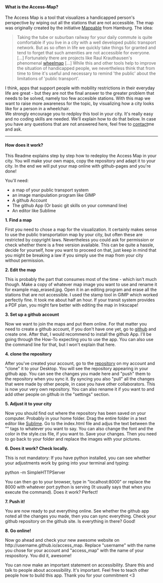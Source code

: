<h4>What is the Access-Map?</h4>

The Access Map is a tool that visualizes a handicapped person's perspective by wiping out all the stations that are not accessible. The map was originally created by the initiative <a href="http://mappable.info">Mappable</a> from Hamburg. The idea:

<blockquote>Taking the tube or suburban railway for your daily commute is quite comfortable if you live in a city with a well developed public transport network. But as so often in life we quickly take things for granted and tend to forget that such amenities are not accessible for everyone. [...] Fortunately there are projects like Raul Krauthausen's phenomenal <a href="http://wheelmap.org/en/">wheelmap</a> [...] While this and other tools help to improve the situation of handicapped people, we nevertheless think that from time to time it's useful and necessary to remind 'the public' about the limitations of 'public transport'.</blockquote>

<p>I think, apps that support people with mobility restrictions in their everyday life are great - but they are not the final answer to the greater problem that needs to be solved, namely too few accesible stations. With this map we want to raise more awareness for the topic, by visualizing how a city looks like for a person in a wheelchair.<br>
We strongly encourage you to redploy this tool in your city. It's really easy and no coding skills are needed. We'll explain how to do that below. In case you have any questions that are not answered here, feel free to <a href="mailto:fiona.krakenbuerger@okfn.de">contact</a>me and ask.<p>

<hr>

<h4>How does it work?</h4>

<p>This Readme explains step by step how to redeploy the Access Map in your city. You will make your own maps, copy the repository and adapt it to your city. In the end we will put your map online with github-pages and you're done!</p>

You'll need:
	<ul>
		<li>a map of your public transport system</li>
		<li>an image manipulation program like GIMP</li>
		<li>A github Account</li>
		<li>The github App (Or basic git skills on your command line)</li>
		<li>An editor like Sublime</li>
	</ul>

<b>1. Find a map</b>

<p>First you need to chose a map for the visualization. It certainly makes sense to use the public transportation map by your city, but often these are restricted by copyright laws. Nevertheless you could ask for permission or check whether there is a free version available. This can be quite a hassle, decide for yourself, how you want to proceed on that, just keep in mind that you might be breaking a law if you simply use the map from your city without permission.</p>

<b>2. Edit the map</b>

<p>This is probably the part that consumes most of the time - which isn't much though. Make a copy of whatever map image you want to use and rename it for example map_erased.jpg. Open it in an editing program and erase all the stations that are not accessible. I used the stamp tool in GIMP which worked perfectly fine. It took me about half an hour. If your transit system provides a PDF plan, you might fare better with editing the map in Inkscape!</p>

<b>3. Set up a github account</b>

<p>Now we want to join the maps and put them online. For that matter you need to create a github account, if you don't have one yet, go to <a href="http://github.com">github</a> and create one. After that, I would recommend to install the github App. I'll be going through the How-To expecting you to use the app. You can also use the command line for that, but I won't explain that here.</p> 

<b>4. clone the repository</b>

<p>After you've created your account, go to the <a href="https://github.com/arduina/access_map">repository</a> on my account and "clone" it to your Desktop. You will see the repository appearing in your github app. You can see the changes you made here and "push" them to the repository when you sync it. By syncing you also "pull" all the changes that were made by other people, in case you have other collaborators. This is now your very own repository. You can also rename it if you want to and add other people on github in the "settings" section.</p>

<b>5. Adjust it to your city</b>

<p>Now you should find out where the repository has been saved on your computer. Probably in your home folder. Drag the entire folder in a text editor like <a href="http://www.sublimetext.com">Sublime</a>. Go to the index.html file and adjus the text between the "<body>" tags to whatever you want to say. You can also change the font and the color in the style.css file, if you want to. Save your changes. Then you need to go back to your folder and replace the images with your pictures.</p>

<b>6. Does it work? Check locally.</b>

<p>This is not mandatory: If you have python installed, you can see whether your adjustments work by going into your terminal and typing:</p>

python -m SimpleHTTPServer

<p>You can then go to your browser, type in "localhost:8000" or replace the 8000 with whatever port python is serving (It usually says that when you execute the command). Does it work? Perfect!</p>

<b>7. Push it!</b>

<p>You are now ready to put everything online. See whether the github app noted all the changes you made, then you can sync everything. Check your github repository on the github site. Is everything in there? Good!</p>

<b>8. Go online!</b>

<p>Now go ahead and check your new awesome website on  http://username.github.io/access_map. Replace "username" with the name you chose for your account and "access_map" with the name of your respository. You did it, awesome!</p>

<p>You can now make an important statement on accessibility. Share this and talk to people about accessibility. It's important. Feel free to teach other people how to build this app. Thank you for your commitment <3</p>










